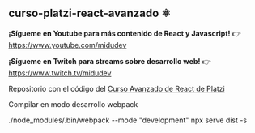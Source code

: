 ## curso-platzi-react-avanzado ⚛️

**¡Sígueme en Youtube para más contenido de React y Javascript!** 👉 https://www.youtube.com/midudev

**¡Sígueme en Twitch para streams sobre desarrollo web!** 👉 https://www.twitch.tv/midudev

Repositorio con el código del [Curso Avanzado de React de Platzi](https://platzi.com/cursos/react-avanzado/)





Compilar en modo desarrollo webpack

./node_modules/.bin/webpack --mode "development"
npx serve dist -s
